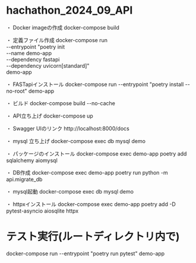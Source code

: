 # hachathon_2024_09_API

・ Docker imageの作成
docker-compose build

・ 定義ファイル作成
docker-compose run \
  --entrypoint "poetry init \
    --name demo-app \
    --dependency fastapi \
    --dependency uvicorn[standard]" \
  demo-app

・ FASTapiインストール
docker-compose run --entrypoint "poetry install --no-root" demo-app

・ ビルド
docker-compose build --no-cache

・ API立ち上げ
docker-compose up

・ Swagger UIのリンク
http://localhost:8000/docs

・ mysql 立ち上げ
docker-compose exec db mysql demo

・ パッケージのインストール
docker-compose exec demo-app poetry add sqlalchemy aiomysql

・ DB作成
docker-compose exec demo-app poetry run python -m api.migrate_db

・ mysql起動
docker-compose exec db mysql demo

・ httpxインストール
docker-compose exec demo-app poetry add -D pytest-asyncio aiosqlite httpx

# テスト実行(ルートディレクトリ内で)
docker-compose run --entrypoint "poetry run pytest" demo-app

